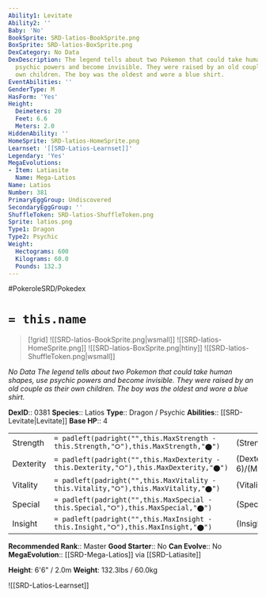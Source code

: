 ```yaml
---
Ability1: Levitate
Ability2: ''
Baby: 'No'
BookSprite: SRD-latios-BookSprite.png
BoxSprite: SRD-latios-BoxSprite.png
DexCategory: No Data
DexDescription: The legend tells about two Pokemon that could take human shapes, use
  psychic powers and become invisible. They were raised by an old couple as their
  own children. The boy was the oldest and wore a blue shirt.
EventAbilities: ''
GenderType: M
HasForm: 'Yes'
Height:
  Deimeters: 20
  Feet: 6.6
  Meters: 2.0
HiddenAbility: ''
HomeSprite: SRD-latios-HomeSprite.png
Learnset: '[[SRD-Latios-Learnset]]'
Legendary: 'Yes'
MegaEvolutions:
- Item: Latiasite
  Name: Mega-Latios
Name: Latios
Number: 381
PrimaryEggGroup: Undiscovered
SecondaryEggGroup: ''
ShuffleToken: SRD-latios-ShuffleToken.png
Sprite: latios.png
Type1: Dragon
Type2: Psychic
Weight:
  Hectograms: 600
  Kilograms: 60.0
  Pounds: 132.3
---
```


#PokeroleSRD/Pokedex

# `= this.name`

> [!grid]
> ![[SRD-latios-BookSprite.png|wsmall]]
> ![[SRD-latios-HomeSprite.png]]
> ![[SRD-latios-BoxSprite.png|htiny]]
> ![[SRD-latios-ShuffleToken.png|wsmall]]


*No Data*
*The legend tells about two Pokemon that could take human shapes, use psychic powers and become invisible. They were raised by an old couple as their own children. The boy was the oldest and wore a blue shirt.*

**DexID**:: 0381
**Species**:: Latios
**Type**:: Dragon / Psychic
**Abilities**:: [[SRD-Levitate|Levitate]]
**Base HP**:: 4

|           |                                                                                        |                                          |
| --------- | -------------------------------------------------------------------------------------- | ---------------------------------------- |
| Strength  | `= padleft(padright("",this.MaxStrength - this.Strength,"⭘"),this.MaxStrength,"⬤")`    | (Strength::5)/(MaxStrength::5)   |
| Dexterity | `= padleft(padright("",this.MaxDexterity - this.Dexterity,"⭘"),this.MaxDexterity,"⬤")` | (Dexterity:: 6)/(MaxDexterity::6) |
| Vitality  | `= padleft(padright("",this.MaxVitality - this.Vitality,"⭘"),this.MaxVitality,"⬤")`    | (Vitality::5)/(MaxVitality::5)   |
| Special   | `= padleft(padright("",this.MaxSpecial - this.Special,"⭘"),this.MaxSpecial,"⬤")`       | (Special::7)/(MaxSpecial::7)     |
| Insight   | `= padleft(padright("",this.MaxInsight - this.Insight,"⭘"),this.MaxInsight,"⬤")`       | (Insight::6)/(MaxInsight::6)     |


**Recommended Rank**:: Master
**Good Starter**:: No
**Can Evolve**:: No
**MegaEvolution**:: [[SRD-Mega-Latios]]
via [[SRD-Latiasite]]

**Height**: 6'6" / 2.0m
**Weight**: 132.3lbs / 60.0kg

![[SRD-Latios-Learnset]]